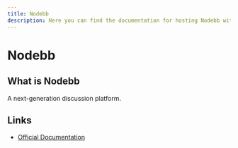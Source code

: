 ```yaml
---
title: Nodebb
description: Here you can find the documentation for hosting Nodebb with Coolify.
---
```


# Nodebb

## What is Nodebb

A next-generation discussion platform.

## Links

- [Official Documentation](https://docs.nodebb.org/?utm_source=coolify.io)
